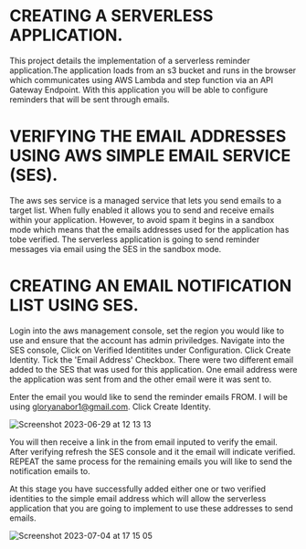 # CREATING A SERVERLESS APPLICATION.
 This project details the implementation of a serverless reminder application.The application loads from an s3 bucket and runs in the browser which communicates using AWS Lambda and step function via an API Gateway Endpoint. With this application you will be able to configure reminders that will be sent through emails.

# VERIFYING THE EMAIL ADDRESSES USING AWS SIMPLE EMAIL SERVICE (SES).
 The aws ses service is a managed service that lets you send emails to a target list. When fully enabled it allows you to send and receive emails within your application. However, to avoid spam it begins in a sandbox mode which means that the emails addresses used for the application has tobe verified. The serverless application is going to send reminder messages via email using the SES in the sandbox mode.



# CREATING AN EMAIL NOTIFICATION LIST USING SES.
 Login into the aws management console, set the region you would like to use and ensure that the account has admin priviledges.
 Navigate into the SES console,
 Click on Verified Identitites under Configuration.
 Click Create Identity.
 Tick the 'Email Address' Checkbox.
 There were two different email added to the SES that was used for this application. One email address were the application was sent from and the other email were it was sent to.

 Enter the email you would like to send the reminder emails FROM. I will be using gloryanabor1@gmail.com.
 Click Create Identity.
 
![Screenshot 2023-06-29 at 12 13 13](https://github.com/Egal212/DEVOPS-PROJECTS1.0/assets/114033502/1a506c43-84c5-4519-a6df-570e810faa12)

 

 You will then receive a link in the from email inputed to verify the email. 
 After verifying refresh the SES console and it the email will indicate verified. 
REPEAT the same process for the remaining emails you will like to send the notification emails to.

At this stage you have successfully added either one or two verified identities to the simple email address which will allow the serverless application that you are going to implement to use these addresses to send emails.

![Screenshot 2023-07-04 at 17 15 05](https://github.com/Egal212/DEVOPS-PROJECTS1.0/assets/114033502/894a21e8-406e-4658-971a-e20f6a02568a)

